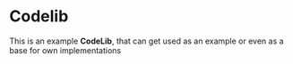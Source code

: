 # Codelib

This is an example **CodeLib**, that can get used as an example or even as a
base for own implementations